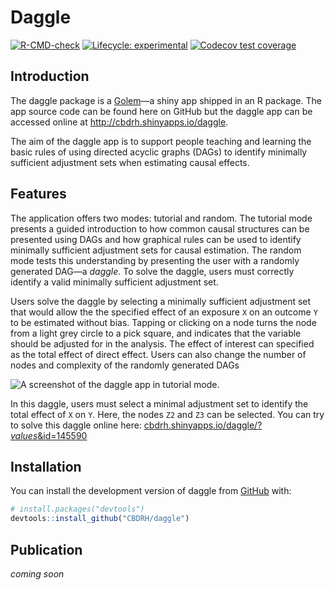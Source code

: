 
<!-- README.md is generated from README.Rmd. Please edit that file -->

# Daggle

<!-- badges: start -->

[![R-CMD-check](https://github.com/CBDRH/daggle/actions/workflows/check-release.yaml/badge.svg)](https://github.com/CBDRH/daggle/actions/workflows/check-release.yaml)
[![Lifecycle:
experimental](https://img.shields.io/badge/lifecycle-experimental-orange.svg)](https://lifecycle.r-lib.org/articles/stages.html#experimental)
[![Codecov test
coverage](https://codecov.io/gh/CBDRH/daggle/branch/main/graph/badge.svg)](https://app.codecov.io/gh/CBDRH/daggle?branch=main)

<!-- badges: end -->

## Introduction

The daggle package is a [Golem](https://golemverse.org/)—a shiny app
shipped in an R package. The app source code can be found here on GitHub
but the daggle app can be accessed online at
<http://cbdrh.shinyapps.io/daggle>.

The aim of the daggle app is to support people teaching and learning the
basic rules of using directed acyclic graphs (DAGs) to identify
minimally sufficient adjustment sets when estimating causal effects.

## Features

The application offers two modes: tutorial and random. The tutorial mode
presents a guided introduction to how common causal structures can be
presented using DAGs and how graphical rules can be used to identify
minimally sufficient adjustment sets for causal estimation. The random
mode tests this understanding by presenting the user with a randomly
generated DAG—a *daggle*. To solve the daggle, users must correctly
identify a valid minimally sufficient adjustment set.

Users solve the daggle by selecting a minimally sufficient adjustment
set that would allow the the specified effect of an exposure `X` on an
outcome `Y` to be estimated without bias. Tapping or clicking on a node
turns the node from a light grey circle to a pick square, and indicates
that the variable should be adjusted for in the analysis. The effect of
interest can specified as the total effect of direct effect. Users can
also change the number of nodes and complexity of the randomly generated
DAGs

![A screenshot of the daggle app in tutorial
mode.](inst/app/www/daggle-example.png)

In this daggle, users must select a minimal adjustment set to identify
the total effect of `X` on `Y`. Here, the nodes `Z2` and `Z3` can be
selected. You can try to solve this daggle online here:
[cbdrh.shinyapps.io/daggle/?*values*&id=145590](https://cbdrh.shinyapps.io/daggle/?_values_&id=145590)

## Installation

You can install the development version of daggle from
[GitHub](https://github.com/) with:

``` r
# install.packages("devtools")
devtools::install_github("CBDRH/daggle")
```

## Publication

*coming soon*
